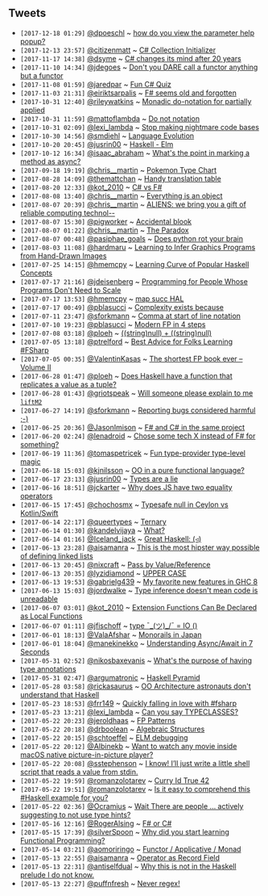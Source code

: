 ## Tweets

- `[2017-12-18 01:29]` [@dpoeschl](https://twitter.com/dpoeschl) ~ [how do you view the parameter help popup?](https://twitter.com/dpoeschl/status/938865024675672064)
- `[2017-12-13 23:57]` [@citizenmatt](https://twitter.com/citizenmatt) ~ [C# Collection Initializer](https://twitter.com/citizenmatt/status/940173748510117889)
- `[2017-11-17 14:38]` [@dsyme](https://twitter.com/dsyme) ~ [C# changes its mind after 20 years](https://twitter.com/dsyme/status/931095426341769216)
- `[2017-11-10 14:34]` [@jdegoes](https://twitter.com/jdegoes) ~ [Don't you DARE call a functor anything but a functor](https://twitter.com/jdegoes/status/927622497213673478)
- `[2017-11-08 01:59]` [@jaredpar](https://twitter.com/jaredpar) ~ [Fun C# Quiz](https://twitter.com/jaredpar/status/927624214407868417)
- `[2017-11-03 21:31]` [@eiriktsarpalis](https://twitter.com/eiriktsarpalis) ~ [F# seems old and forgotten](https://twitter.com/eiriktsarpalis/status/912714401609846785)
- `[2017-10-31 12:40]` [@rileywatkins](https://twitter.com/rileywatkins) ~ [Monadic do-notation for partially applied](https://twitter.com/rileywatkins/status/925019173477949440)
- `[2017-10-31 11:59]` [@mattoflambda](https://twitter.com/mattoflambda) ~ [Do not notation](https://twitter.com/mattoflambda/status/925217438664445952)
- `[2017-10-31 02:09]` [@lexi_lambda](https://twitter.com/lexi_lambda) ~ [Stop making nightmare code bases](https://twitter.com/lexi_lambda/status/924898403749806080)
- `[2017-10-30 14:56]` [@smdiehl](https://twitter.com/smdiehl) ~ [Language Evolution](https://twitter.com/smdiehl/status/924714600238649344)
- `[2017-10-20 20:45]` [@jusrin00](https://twitter.com/jusrin00) ~ [Haskell - Elm](https://twitter.com/jusrin00/status/921287122904125440)
- `[2017-10-12 16:34]` [@isaac_abraham](https://twitter.com/isaac_abraham) ~ [What's the point in marking a method as async?](https://twitter.com/isaac_abraham/status/918386252214358016)
- `[2017-09-18 19:19]` [@chris__martin](https://twitter.com/chris__martin) ~ [Pokemon Type Chart](https://twitter.com/chris__martin/status/909625661203107841)
- `[2017-08-28 14:09]` [@themattchan](https://twitter.com/themattchan) ~ [Handy translation table](https://twitter.com/themattchan/status/902036533246439424)
- `[2017-08-20 12:33]` [@kot_2010](https://twitter.com/kot_2010) ~ [C# vs F#](https://twitter.com/kot_2010/status/898941837372686336)
- `[2017-08-08 13:40]` [@chris__martin](https://twitter.com/chris__martin) ~ [Everything is an object](https://twitter.com/chris__martin/status/894673326924333056)
- `[2017-08-07 20:39]` [@chris__martin](https://twitter.com/chris__martin) ~ [ALIENS: we bring you a gift of reliable computing technol--](https://twitter.com/chris__martin/status/893951453269766144)
- `[2017-08-07 15:30]` [@pigworker](https://twitter.com/pigworker) ~ [Accidental blook](https://twitter.com/pigworker/status/880398813743247360)
- `[2017-08-07 01:22]` [@chris__martin](https://twitter.com/chris__martin) ~ [The Paradox](https://twitter.com/chris__martin/status/893525685410701312)
- `[2017-08-07 00:48]` [@pasiphae_goals](https://twitter.com/pasiphae_goals) ~ [Does python rot your brain](https://twitter.com/pasiphae_goals/status/894035380546277377)
- `[2017-08-03 11:08]` [@hardmaru](https://twitter.com/hardmaru) ~ [Learning to Infer Graphics Programs from Hand-Drawn Images](https://twitter.com/hardmaru/status/892953543887532032)
- `[2017-07-25 14:15]` [@hmemcpy](https://twitter.com/hmemcpy) ~ [Learning Curve of Popular Haskell Concepts](https://twitter.com/hmemcpy/status/889732980163399681)
- `[2017-07-17 21:16]` [@jdeisenberg](https://twitter.com/jdeisenberg) ~ [Programming for People Whose Programs Don't Need to Scale](https://twitter.com/jdeisenberg/status/886312147528982528)
- `[2017-07-17 13:53]` [@hmemcpy](https://twitter.com/hmemcpy) ~ [map succ HAL](https://twitter.com/hmemcpy/status/886682519399215105)
- `[2017-07-17 00:49]` [@pblasucci](https://twitter.com/pblasucci) ~ [Complexity exists because](https://twitter.com/pblasucci/status/886524814487408640)
- `[2017-07-11 23:47]` [@sforkmann](https://twitter.com/sforkmann) ~ [Comma at start of line notation](https://twitter.com/sforkmann/status/884740010116878336)
- `[2017-07-10 19:23]` [@pblasucci](https://twitter.com/pblasucci) ~ [Modern FP in 4 steps](https://twitter.com/pblasucci/status/884120863175581696)
- `[2017-07-08 03:18]` [@ploeh](https://twitter.com/ploeh) ~ [((string)null) + ((string)null)](https://twitter.com/ploeh/status/883296223314276353)
- `[2017-07-05 13:18]` [@ptrelford](https://twitter.com/ptrelford) ~ [Best Advice for Folks Learning #FSharp](https://twitter.com/ptrelford/status/882283378220859392)
- `[2017-07-05 00:35]` [@ValentinKasas](https://twitter.com/ValentinKasas) ~ [The shortest FP book ever – Volume II](https://twitter.com/ValentinKasas/status/882128797428047872)
- `[2017-06-28 01:47]` [@ploeh](https://twitter.com/ploeh) ~ [Does Haskell have a function that replicates a value as a tuple?](https://twitter.com/ploeh/status/710045611098251264)
- `[2017-06-28 01:43]` [@griotspeak](https://twitter.com/griotspeak) ~ [Will someone please explain to me `liftM2`](https://twitter.com/griotspeak/status/749239892400410628)
- `[2017-06-27 14:19]` [@sforkmann](https://twitter.com/sforkmann) ~ [Reporting bugs considered harmful ;-)](https://twitter.com/sforkmann/status/872099050224590848)
- `[2017-06-25 20:36]` [@JasonImison](https://twitter.com/JasonImison) ~ [F# and C# in the same project](https://twitter.com/JasonImison/status/877901540324810752)
- `[2017-06-20 02:24]` [@lenadroid](https://twitter.com/lenadroid) ~ [Chose some tech X instead of F# for something?](https://twitter.com/lenadroid/status/876865210694246400)
- `[2017-06-19 11:36]` [@tomaspetricek](https://twitter.com/tomaspetricek) ~ [Fun type-provider type-level magic](https://twitter.com/tomaspetricek/status/876225695592198145)
- `[2017-06-18 15:03]` [@kjnilsson](https://twitter.com/kjnilsson) ~ [OO in a pure functional language?](https://twitter.com/kjnilsson/status/875994051916509184)
- `[2017-06-17 23:13]` [@jusrin00](https://twitter.com/jusrin00) ~ [Types are a lie](https://twitter.com/jusrin00/status/875238742621028355)
- `[2017-06-16 18:51]` [@jckarter](https://twitter.com/jckarter) ~ [Why does JS have two equality operators](https://twitter.com/jckarter/status/856891811704348672)
- `[2017-06-15 17:45]` [@chochosmx](https://twitter.com/chochosmx) ~ [Typesafe null in Ceylon vs Kotlin/Swift](https://twitter.com/chochosmx/status/874300476430405632)
- `[2017-06-14 22:17]` [@queertypes](https://twitter.com/queertypes) ~ [Ternary](https://twitter.com/queertypes/status/532748228358193152)
- `[2017-06-14 01:30]` [@kandelvijaya](https://twitter.com/kandelvijaya) ~ [What?](https://twitter.com/kandelvijaya/status/863163045110992896)
- `[2017-06-14 01:16]` [@Iceland_jack](https://twitter.com/Iceland_jack) ~ [Great Haskell: (◃)](https://twitter.com/Iceland_jack/status/719572817512153088)
- `[2017-06-13 23:28]` [@aisamanra](https://twitter.com/aisamanra) ~ [This is the most hipster way possible of defining linked lists](https://twitter.com/aisamanra/status/874431758346838016)
- `[2017-06-13 20:45]` [@nixcraft](https://twitter.com/nixcraft) ~ [Pass by Value/Reference](https://twitter.com/nixcraft/status/874522268331671557)
- `[2017-06-13 20:35]` [@lyzidiamond](https://twitter.com/lyzidiamond) ~ [UPPER CASE](https://twitter.com/lyzidiamond/status/874423709867491328)
- `[2017-06-13 19:53]` [@gabrielg439](https://twitter.com/gabrielg439) ~ [My favorite new features in GHC 8](https://twitter.com/gabrielg439/status/734402153712865280)
- `[2017-06-13 15:03]` [@jordwalke](https://twitter.com/jordwalke) ~ [Type inference doesn't mean code is unreadable](https://twitter.com/jordwalke/status/874525331171848192)
- `[2017-06-07 03:01]` [@kot_2010](https://twitter.com/kot_2010) ~ [Extension Functions Can Be Declared as Local Functions](https://twitter.com/kot_2010/status/872168316583936002)
- `[2017-06-07 01:11]` [@jfischoff](https://twitter.com/jfischoff) ~ [type ¯\_(ツ)_/¯ = IO ()](https://twitter.com/jfischoff/status/546178663004524544)
- `[2017-06-01 18:13]` [@ValaAfshar](https://twitter.com/ValaAfshar) ~ [Monorails in Japan](https://twitter.com/ValaAfshar/status/869757314001227776)
- `[2017-06-01 18:04]` [@manekinekko](https://twitter.com/manekinekko) ~ [Understanding Async/Await in 7 Seconds](https://twitter.com/manekinekko/status/855824609299636230)
- `[2017-05-31 02:52]` [@nikosbaxevanis](https://twitter.com/nikosbaxevanis) ~ [What's the purpose of having type annotations](https://twitter.com/nikosbaxevanis/status/869629678444838912)
- `[2017-05-31 02:47]` [@argumatronic](https://twitter.com/argumatronic) ~ [Haskell Pyramid](https://twitter.com/argumatronic/status/869637659639119873)
- `[2017-05-28 03:58]` [@rickasaurus](https://twitter.com/rickasaurus) ~ [OO Architecture astronauts don't understand that Haskell](https://twitter.com/rickasaurus/status/867054121634934785)
- `[2017-05-23 18:53]` [@frr149](https://twitter.com/frr149) ~ [Quickly falling in love with #fsharp](https://twitter.com/frr149/status/866783502666055680)
- `[2017-05-23 13:21]` [@lexi_lambda](https://twitter.com/lexi_lambda) ~ [Can you say TYPECLASSES?](https://twitter.com/lexi_lambda/status/866874490587721728)
- `[2017-05-22 20:23]` [@jeroldhaas](https://twitter.com/jeroldhaas) ~ [FP Patterns](https://twitter.com/jeroldhaas/status/535919819355598848)
- `[2017-05-22 20:18]` [@drboolean](https://twitter.com/drboolean) ~ [Algebraic Structures](https://twitter.com/drboolean/status/846041299786514436)
- `[2017-05-22 20:15]` [@schtoeffel](https://twitter.com/schtoeffel) ~ [ELM debugging](https://twitter.com/schtoeffel/status/856882605068865539)
- `[2017-05-22 20:12]` [@Albinekb](https://twitter.com/Albinekb) ~ [Want to watch any movie inside macOS native picture-in-picture player?](https://twitter.com/Albinekb/status/847078766622990336)
- `[2017-05-22 20:08]` [@sstephenson](https://twitter.com/sstephenson) ~ [I know! I’ll just write a little shell script that reads a value from stdin.](https://twitter.com/sstephenson/status/854122896612044803)
- `[2017-05-22 19:59]` [@romanzolotarev](https://twitter.com/romanzolotarev) ~ [Curry Id True 42](https://twitter.com/romanzolotarev/status/865902652445601792)
- `[2017-05-22 19:51]` [@romanzolotarev](https://twitter.com/romanzolotarev) ~ [Is it easy to comprehend this #Haskell example for you?](https://twitter.com/romanzolotarev/status/866180248328654849)
- `[2017-05-22 02:36]` [@Ocramius](https://twitter.com/Ocramius) ~ [Wait There are people ... actively suggesting to not use type hints?](https://twitter.com/Ocramius/status/866245255640821761)
- `[2017-05-16 12:16]` [@RogerAlsing](https://twitter.com/RogerAlsing) ~ [F# or C#](https://twitter.com/RogerAlsing/status/863692615623077888)
- `[2017-05-15 17:39]` [@silverSpoon](https://twitter.com/silverSpoon) ~ [Why did you start learning Functional Programming?](https://twitter.com/silverSpoon/status/863822017715458050)
- `[2017-05-14 03:21]` [@aomoriringo](https://twitter.com/aomoriringo) ~ [Functor / Applicative / Monad](https://twitter.com/aomoriringo/status/270046177020489728)
- `[2017-05-13 22:55]` [@aisamanra](https://twitter.com/aisamanra) ~ [Operator as Record Field](https://twitter.com/aisamanra/status/854396345628610565)
- `[2017-05-13 22:31]` [@antiselfdual](https://twitter.com/antiselfdual) ~ [Why this is not in the Haskell prelude I do not know.](https://twitter.com/antiselfdual/status/855995687900561408)
- `[2017-05-13 22:27]` [@puffnfresh](https://twitter.com/puffnfresh) ~ [Never regex!](https://twitter.com/puffnfresh/status/862447181491351553)
